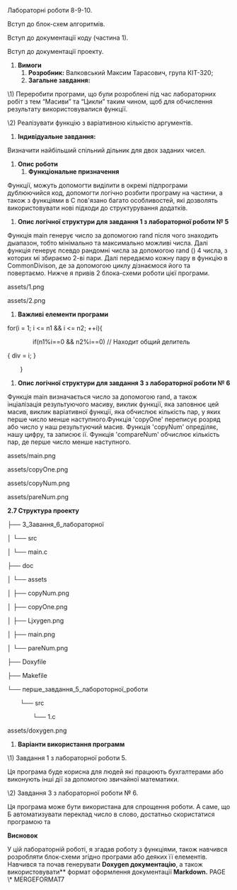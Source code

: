 Лабораторні роботи 8-9-10.Вступ до блок-схем алгоритмів.Вступ до документації коду (частина 1).Вступ до документації проекту.1. **Вимоги**   1. **Розробник:** Валковський Максим Тарасович, група  КІТ-320;   1. **Загальне завдання:**\1) Переробити програми, що були розроблені під час лабораторних робіт з тем “Масиви” та “Цикли” таким чином, щоб для обчислення результату використовувалися функції. \2) Реалізувати функцію з варіативною кількістю аргументів.1. **Індивідуальне завдання:**Визначити найбільший спільний дільник для двох заданих чисел.1. **Опис роботи**   1. **Функціональне призначення**Функції, можуть допомогти виділити в окремі підпрограми дублюючийся код, допомогти логічно розбити програму на частини, а також з функціями в С пов'язано багато особливостей, які дозволять використовувати нові підходи до структурування додатків.1. **Опис логічної структури для завдання 1 з лабораторної роботи № 5**Функція main генерує число за допомогою rand пiсля чого знаходить дыапазон, тобто мінімально та максимально можливі числа. Далі функція генерує псевдо рандомні числа за допомогою rand () 4 числа, з которих мі збираємо 2-ві пари. Далі передаємо кожну пару в функцію в CommonDivison, де за допомогою циклу дізнаємося його та повертаємо. Нижче я привів 2 блока-схеми роботи цієї програми.assets/1.pngassets/2.png1. **Важливі елементи програми**for(i = 1; i <= n1 && i <= n2; ++i){`        `if(n1%i==0 && n2%i==0)        // Находит общий делитель{ div = i; }`    `}1. **Опис логічної структури для завдання 3 з лабораторної роботи № 6**Функція main визначається число за допомогою rand, а також інціалізація результуючого масиву, виклик функції, яка заповнює цей масив, виклик варіативної функції, яка обчислює кількість пар, у яких перше число менше наступного.Функція 'copyOne' переписує розряд або число у наш результуючий масив. Функція 'copyNum' опреділяє, нашу цифру, та записює ії. Функція 'compareNum' обчислює кількість пар, де перше число менше наступного. assets/main.pngassets/copyOne.pngassets/copyNum.pngassets/pareNum.png**2.7 Структура проекту**├── 3\_Завання\_6\_лабораторної│   └── src│       └── main.c├── doc│   └── assets│       ├── copyNum.png│       ├── copyOne.png│       ├── Ljxygen.png│       ├── main.png│       └── pareNum.png├── Doxyfile├── Makefile└── перше\_завдання\_5\_лабороторної\_роботи`    `└── src`        `└── 1.cassets/doxygen.png1. **Варіанти використання программ** \1) Завдання 1 з лабораторної роботи  5.Ця програма буде корисна для людей які працюють бухгалтерами або виконують інші дії за допомогою  звичайної математики. \2) Завдання 3 з лабораторної роботи № 6.Ця програма може бути використана для спрощення роботи. А саме, що Б автоматизувати переклад число в слово, достатньо скористатися програмою та **Висновок**У цій лабораторній роботі, я згадав роботу з функціями, також навчився розробляти блок-схеми згідно програми або деяких її елементів.  Навчився та почав генерувати **Doxygen документацію**, а також використовувати** формат оформлення документації **Markdown.**PAGE   \\* MERGEFORMAT7